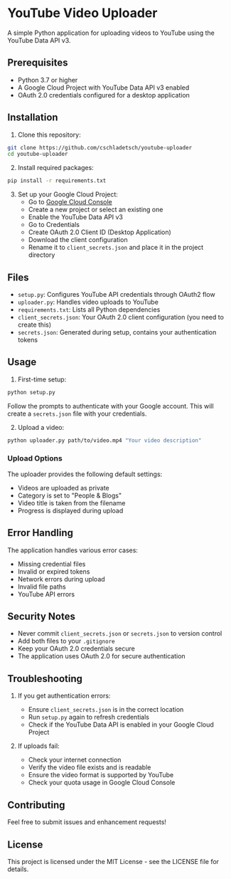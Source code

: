 # YouTube Video Uploader

A simple Python application for uploading videos to YouTube using the YouTube Data API v3.

## Prerequisites

- Python 3.7 or higher
- A Google Cloud Project with YouTube Data API v3 enabled
- OAuth 2.0 credentials configured for a desktop application

## Installation

1. Clone this repository:
```bash
git clone https://github.com/cschladetsch/youtube-uploader
cd youtube-uploader
```

2. Install required packages:
```bash
pip install -r requirements.txt
```

3. Set up your Google Cloud Project:
   - Go to [Google Cloud Console](https://console.cloud.google.com)
   - Create a new project or select an existing one
   - Enable the YouTube Data API v3
   - Go to Credentials
   - Create OAuth 2.0 Client ID (Desktop Application)
   - Download the client configuration
   - Rename it to `client_secrets.json` and place it in the project directory

## Files

- `setup.py`: Configures YouTube API credentials through OAuth2 flow
- `uploader.py`: Handles video uploads to YouTube
- `requirements.txt`: Lists all Python dependencies
- `client_secrets.json`: Your OAuth 2.0 client configuration (you need to create this)
- `secrets.json`: Generated during setup, contains your authentication tokens

## Usage

1. First-time setup:
```bash
python setup.py
```
Follow the prompts to authenticate with your Google account. This will create a `secrets.json` file with your credentials.

2. Upload a video:
```bash
python uploader.py path/to/video.mp4 "Your video description"
```

### Upload Options

The uploader provides the following default settings:
- Videos are uploaded as private
- Category is set to "People & Blogs"
- Video title is taken from the filename
- Progress is displayed during upload

## Error Handling

The application handles various error cases:
- Missing credential files
- Invalid or expired tokens
- Network errors during upload
- Invalid file paths
- YouTube API errors

## Security Notes

- Never commit `client_secrets.json` or `secrets.json` to version control
- Add both files to your `.gitignore`
- Keep your OAuth 2.0 credentials secure
- The application uses OAuth 2.0 for secure authentication

## Troubleshooting

1. If you get authentication errors:
   - Ensure `client_secrets.json` is in the correct location
   - Run `setup.py` again to refresh credentials
   - Check if the YouTube Data API is enabled in your Google Cloud Project

2. If uploads fail:
   - Check your internet connection
   - Verify the video file exists and is readable
   - Ensure the video format is supported by YouTube
   - Check your quota usage in Google Cloud Console

## Contributing

Feel free to submit issues and enhancement requests!

## License

This project is licensed under the MIT License - see the LICENSE file for details.
